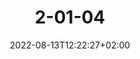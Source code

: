 ---
title: "2-01-04"
date: 2022-08-13T12:22:27+02:00
draft: false
featured_image: "2-01-04.jpg"
tags: []
categories: auf-der-oder
weight: 21
---